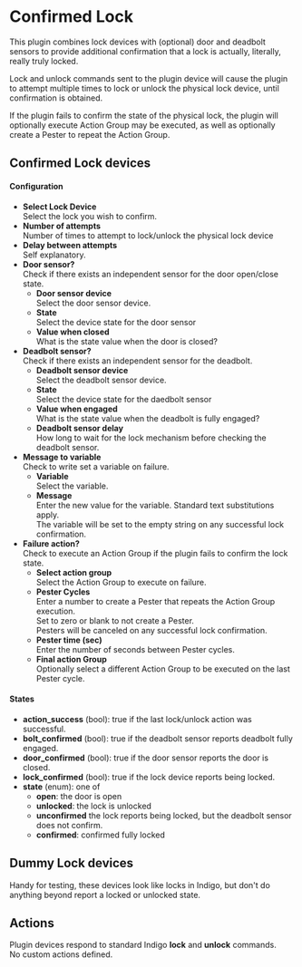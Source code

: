 # Confirmed Lock
This plugin combines lock devices with (optional) door and deadbolt sensors to provide additional confirmation that a lock is actually, literally, really truly locked.

Lock and unlock commands sent to the plugin device will cause the plugin to attempt multiple times to lock or unlock the physical lock device, until confirmation is obtained.

If the plugin fails to confirm the state of the physical lock, the plugin will optionally execute Action Group may be executed, as well as optionally create a Pester to repeat the Action Group.

## Confirmed Lock devices

#### Configuration

* **Select Lock Device**  
Select the lock you wish to confirm.
* **Number of attempts**  
Number of times to attempt to lock/unlock the physical lock device
* **Delay between attempts**  
Self explanatory.
* **Door sensor?**  
Check if there exists an independent sensor for the door open/close state.
    * **Door sensor device**  
    Select the door sensor device.
    * **State**  
    Select the device state for the door sensor
    * **Value when closed**  
    What is the state value when the door is closed?
* **Deadbolt sensor?**  
Check if there exists an independent sensor for the deadbolt.
    * **Deadbolt sensor device**  
    Select the deadbolt sensor device.
    * **State**  
    Select the device state for the daedbolt sensor
    * **Value when engaged**  
    What is the state value when the deadbolt is fully engaged?
    * **Deadbolt sensor delay**  
    How long to wait for the lock mechanism before checking the deadbolt sensor.
* **Message to variable**  
Check to write set a variable on failure.
    * **Variable**  
    Select the variable.
    * **Message**  
    Enter the new value for the variable.  Standard text substitutions apply.  
    The variable will be set to the empty string on any successful lock confirmation.
* **Failure action?**  
Check to execute an Action Group if the plugin fails to confirm the lock state.
    * **Select action group**  
    Select the Action Group to execute on failure.
    * **Pester Cycles**  
    Enter a number to create a Pester that repeats the Action Group execution.  
    Set to zero or blank to not create a Pester.  
    Pesters will be canceled on any successful lock confirmation.
    * **Pester time (sec)**  
    Enter the number of seconds between Pester cycles.
    * **Final action Group**  
    Optionally select a different Action Group to be executed on the last Pester cycle.

#### States

* **action_success** (bool): true if the last lock/unlock action was successful.
* **bolt_confirmed** (bool): true if the deadbolt sensor reports deadbolt fully engaged.
* **door_confirmed** (bool): true if the door sensor reports the door is closed.
* **lock_confirmed** (bool): true if the lock device reports being locked.
* **state** (enum): one of
    * **open**: the door is open
    * **unlocked**: the lock is unlocked
    * **unconfirmed** the lock reports being locked, but the deadbolt sensor does not confirm.
    * **confirmed**: confirmed fully locked

## Dummy Lock devices

Handy for testing, these devices look like locks in Indigo, but don't do anything beyond report a locked or unlocked state.

## Actions

Plugin devices respond to standard Indigo **lock** and **unlock** commands.  
No custom actions defined.
